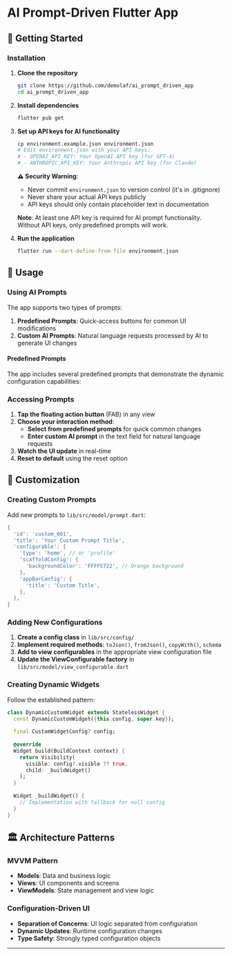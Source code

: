 # AI Prompt-Driven Flutter App

## 🚀 Getting Started

### Installation

1. **Clone the repository**
   ```bash
   git clone https://github.com/demolaf/ai_prompt_driven_app
   cd ai_prompt_driven_app
   ```

2. **Install dependencies**
   ```bash
   flutter pub get
   ```

3. **Set up API keys for AI functionality**
   ```bash
   cp environment.example.json environment.json
   # Edit environment.json with your API keys:
   # - OPENAI_API_KEY: Your OpenAI API key (for GPT-4)
   # - ANTHROPIC_API_KEY: Your Anthropic API key (for Claude)
   ```

   **⚠️ Security Warning**:
   - Never commit `environment.json` to version control (it's in .gitignore)
   - Never share your actual API keys publicly
   - API keys should only contain placeholder text in documentation

   **Note**: At least one API key is required for AI prompt functionality. Without API keys, only predefined prompts will work.

4. **Run the application**
   ```bash
   flutter run --dart-define-from-file environment.json
   ```

## 🎯 Usage

### Using AI Prompts

The app supports two types of prompts:

1. **Predefined Prompts**: Quick-access buttons for common UI modifications
2. **Custom AI Prompts**: Natural language requests processed by AI to generate UI changes

#### Predefined Prompts

The app includes several predefined prompts that demonstrate the dynamic configuration capabilities:

### Accessing Prompts

1. **Tap the floating action button** (FAB) in any view
2. **Choose your interaction method**:
   - **Select from predefined prompts** for quick common changes
   - **Enter custom AI prompt** in the text field for natural language requests
3. **Watch the UI update** in real-time
4. **Reset to default** using the reset option

## 🎨 Customization

### Creating Custom Prompts

Add new prompts to `lib/src/model/prompt.dart`:

```dart
{
  'id': 'custom_001',
  'title': 'Your Custom Prompt Title',
  'configurable': {
    'type': 'home', // or 'profile'
    'scaffoldConfig': {
      'backgroundColor': 'FFFF5722', // Orange background
    },
    'appBarConfig': {
      'title': 'Custom Title',
    },
  },
}
```

### Adding New Configurations

1. **Create a config class** in `lib/src/config/`
2. **Implement required methods**: `toJson()`, `fromJson()`, `copyWith()`, `schema`
3. **Add to view configurables** in the appropriate view configuration file
4. **Update the ViewConfigurable factory** in `lib/src/model/view_configurable.dart`

### Creating Dynamic Widgets

Follow the established pattern:
```dart
class DynamicCustomWidget extends StatelessWidget {
  const DynamicCustomWidget({this.config, super.key});
  
  final CustomWidgetConfig? config;
  
  @override
  Widget build(BuildContext context) {
    return Visibility(
      visible: config?.visible ?? true, 
      child: _buildWidget()
    );
  }
  
  Widget _buildWidget() {
    // Implementation with fallback for null config
  }
}
```

## 🏛️ Architecture Patterns

### MVVM Pattern
- **Models**: Data and business logic
- **Views**: UI components and screens
- **ViewModels**: State management and view logic

### Configuration-Driven UI
- **Separation of Concerns**: UI logic separated from configuration
- **Dynamic Updates**: Runtime configuration changes
- **Type Safety**: Strongly typed configuration objects

---
